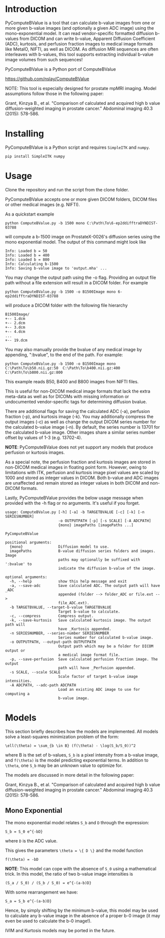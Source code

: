 # Introduction
PyComputeBValue is a tool that can calculate b-value images from one or more given b-value images (and optionally a given ADC image) using the mono-exponential model. It can read vendor-specific formatted diffusion b-values from DICOM and can write b-value, Apparent Diffusion Coefficient (ADC), kurtosis, and perfusion fraction images to medical image formats like MetaIO, NIFTI, as well as DICOM. As diffusion MRI sequences are often interleaves with b-values, this tool supports extracting individual b-value image volumes from such sequences!

PyComputeBValue is a Python port of ComputeBValue

https://github.com/nslay/ComputeBValue

NOTE: This tool is especially designed for prostate mpMRI imaging. Model assumptions follow those in the following paper:

Grant, Kinzya B., et al. "Comparison of calculated and acquired high b value diffusion-weighted imaging in prostate cancer." Abdominal imaging 40.3 (2015): 578-586.

# Installing
PyComputeBValue is a Python script and requires `SimpleITK` and `numpy`.

```
pip install SimpleITK numpy
```

# Usage
Clone the repository and run the script from the clone folder.

PyComputeBValue accepts one or more given DICOM folders, DICOM files or other medical images (e.g. NIFTI).

As a quickstart example

```
python ComputeBValue.py -b 1500 mono C:\Path\To\6-ep2ddifftraDYNDIST-03788
```

will compute a b-1500 image on ProstateX-0026's diffusion series using the mono exponential model. The output of this command might look like

```
Info: Loaded b = 50
Info: Loaded b = 400
Info: Loaded b = 800
Info: Calculating b-1500
Info: Saving b-value image to 'output.mha' ...
```

You may change the output path using the -o flag. Providing an output file path without a file extension will result in a DICOM folder. For example

```
python ComputeBValue.py -b 1500 -o B1500Image mono 6-ep2ddifftraDYNDIST-03788
```

will produce a DICOM folder with the following file hierarchy

```
B1500Image/
+-- 1.dcm
+-- 2.dcm
+-- 3.dcm
+-- 4.dcm
...
+-- 19.dcm
```

You may also manually provide the bvalue of any medical image by appending, ":bvalue", to the end of the path. For example:

```
python ComputeBValue.py -b 1500 -o B1500Image mono C:\Path\To\b50.nii.gz:50  C:\Path\To\b400.nii.gz:400 C:\Path\To\b800.nii.gz:800
```

This example reads B50, B400 and B800 images from NIFTI files.
  
This is useful for non-DICOM medical image formats that lack the extra meta-data as well as for DICOMs with missing information or undocumented vendor-specific tags for determining diffusion bvalue.

There are additional flags for saving the calculated ADC (-a), perfusion fraction (-p), and kurtosis image (-k). You may additionally compress the output images (-c) as well as change the output DICOM series number for the calculated b-value image (-n). By default, the series number is 13701 for the calculated b-value image. Other images share a similar series number offset by values of 1-3 (e.g. 13702-4).

**NOTE**: PyComputeBValue does not yet support any models that produce perfusion or kurtosis images.

As a special note, the perfusion fraction and kurtosis images are stored in non-DICOM medical images in floating point form. However, owing to limitations with ITK, perfusion and kurtosis image pixel values are scaled by 1000 and stored as integer values in DICOM. Both b-value and ADC images are unaffected and remain stored as integer values in both DICOM and non-DICOM formats.

Lastly, PyComputeBValue provides the below usage message when provided with the -h flag or no arguments. It's useful if you
forget.

```
usage: ComputeBValue.py [-h] [-a] -b TARGETBVALUE [-c] [-k] [-n SERIESNUMBER]
                        -o OUTPUTPATH [-p] [-s SCALE] [-A ADCPATH]
                        {mono} imagePaths [imagePaths ...]

PyComputeBValue

positional arguments:
  {mono}                Diffusion model to use.
  imagePaths            B-value diffusion series folders and images. Image
                        paths may optionally be suffixed with ':bvalue' to
                        indicate the diffusion b-value of the image.

optional arguments:
  -h, --help            show this help message and exit
  -a, --save-adc        Save calculated ADC. The output path will have _ADC
                        appended (folder --> folder_ADC or file.ext -->
                        file_ADC.ext).
  -b TARGETBVALUE, --target-b-value TARGETBVALUE
                        Target b-value to calculate.
  -c, --compress        Compress output.
  -k, --save-kurtosis   Save calculated kurtosis image. The output path will
                        have _Kurtosis appended.
  -n SERIESNUMBER, --series-number SERIESNUMBER
                        Series number for calculated b-value image.
  -o OUTPUTPATH, --output-path OUTPUTPATH
                        Output path which may be a folder for DICOM output or
                        a medical image format file.
  -p, --save-perfusion  Save calculated perfusion fraction image. The output
                        path will have _Perfusion appended.
  -s SCALE, --scale SCALE
                        Scale factor of target b-value image intensities.
  -A ADCPATH, --adc-path ADCPATH
                        Load an existing ADC image to use for computing a
                        b-value image.
```

# Models
This section briefly describes how the models are implemented. All models solve a least-squares minimization problem of the form:

```
\ell(\theta) = \sum_{b \in B} (f(\theta) - \log(S_b/S_0))^2
```

where B is the set of b-values, `S_b` is a pixel intensity from a b-value
image, and `f(\theta)` is the model predicting exponential terms. In 
addition to `\theta`, one `S_b` may be an unknown value to optimize for.

The models are discussed in more detail in the following paper:

Grant, Kinzya B., et al. "Comparison of calculated and acquired high b value diffusion-weighted imaging in prostate cancer." Abdominal imaging 40.3 (2015): 578-586.

## Mono Exponential
The mono exponential model relates `S_b` and `D` through the expression:

```
S_b = S_0 e^{-bD}
```
where `D` is the ADC value.

This gives the parameters `\theta = \{ D \}` and the model function

```
f(\theta) = -bD
```

**NOTE**: This model can cope with the absence of `S_0` using a mathematical
trick. In this model, the ratio of two b-value image intensities is

```
(S_a / S_0) / (S_b / S_0) = e^{-(a-b)D}
```
With some rearrangement we have:

```
S_a = S_b e^{-(a-b)D}
```
Hence, by simply shifting by the minimum b-value, this model may be
used to calculate any b-value image in the absence of a proper b-0
image (it may even be used to calculate the b-0 image!).

IVIM and Kurtosis models may be ported in the future.
